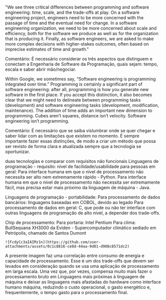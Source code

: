 "We see three critical differences between programming and software engineering: time, scale, and the trade-offs at play. On a software engineering project, engineers need to be more concerned with the passage of time and the eventual need for change. In a software engineering organization, we need to be more concerned about scale and efficiency, both for the software we produce as well as for the organization that is producing it. Finally, as software engineers, we are asked to make more complex decisions with higher-stakes outcomes, often based on imprecise estimates of time and growth."

Comentário: É necessário considerar os três aspectos que distinguem e conectam a Engenharia de Software da Programação, quais sejam: tempo, escala e saber abrir mão/negociar.

Within Google, we sometimes say, “Software engineering is programming integrated over time.” Programming is certainly a significant part of software engineering: after all, programming is how you generate new software in the first place. If you accept this distinction, it also becomes clear that we might need to delineate between programming tasks (development) and software engineering tasks (development, modification, maintenance). The addition of time adds an important new dimension to programming. Cubes aren’t squares, distance isn’t velocity. Software engineering isn’t programming.

Comentário: É necessário que se saiba vislumbrar onde se quer chegar e saber lidar com as limitações que existem no momento. É sempre importante fazer essas distinções, de modo a criar um método que possa ser revisto de forma clara e atualizada sempre que a tecnologia se oportunizar.

duas tecnologias e comparar com requisitos não funcionais
Linguagens de programação - requisito: nível de facilidade/usabilidade para pessoas em geral:
    Para interface humana em que o nível de processamento não necessita ser alto nem extremamente rápido - Python. 
    Para interface humana em que o nível de processamento não necessita ser extremamente fácil, mas precisa estar mais próximo da linguagem de máquina - Java.

Linguagens de programação - portabilidade:
    Para processamento de dados bancários: linguagens baseadas em COBOL, devido ao legado
    Para processamento de dados em geral: C, que pode ou não ter interface com outras linguagens de programação de alto nível, a depender dos trade-offs.

Chip de processamento:
    Para portaria: Intel Pentium 
    Para clima: BullSequana XH3000 da Eviden - Supercomputador climático sediado em Petrópolis, chamado de Santos Dumont
    
    ![FcdyCc3aIAIMz1n](https://github.com/user-attachments/assets/0c1c8816-ce8d-44aa-9d01-d908c8571dc2)

A presente imagem faz uma correlação entre consumo de energia e capacidade de processamento. Esse é um dos trade-offs que devem ser levados em consideração quando se usa uma aplicação de processamento em larga escala. Uma vez que, por vezes, compensa muito mais fazer o processamento bruto em Linguagens mais próximas à linguagem de máquina e deixar as linguagens mais afastadas do hardware como interface humano máquina, reduzindo o custo operacional, o gasto energético e, frequentemente, o tempo gasto para o processamento final.

    
